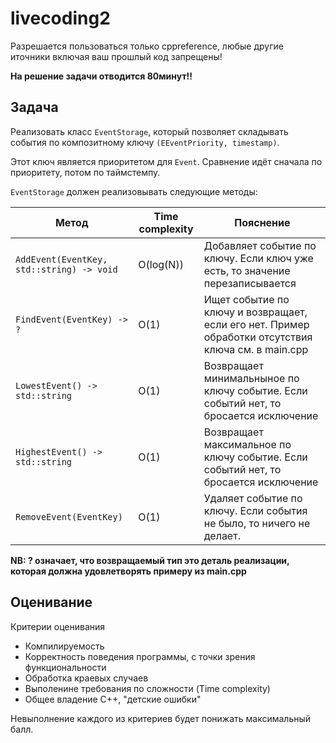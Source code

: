 # livecoding2

Разрешается пользоваться только cppreference, любые другие иточники включая ваш прошлый код запрещены!

**На решение задачи отводится 80минут!!**

## Задача

Реализовать класс `EventStorage`, который позволяет складывать события по композитному ключу `(EEventPriority, timestamp)`.

Этот ключ является приоритетом для `Event`. Сравнение идёт сначала по приоритету, потом по таймстемпу.

`EventStorage` должен реализовывать следующие методы:

| Метод                                             |  Time complexity  |  Пояснение                                                                                            |
| --------                                          | -------           | ---------                                                                                             |
| `AddEvent(EventKey, std::string) -> void`         |  O(log(N))        | Добавляет событие по ключу. Если ключ уже есть, то значение перезаписывается                          |
| `FindEvent(EventKey) -> ?`                        |  O(1)             | Ищет событие по ключу и возвращает, если его нет. Пример обработки отсутствия ключа см. в main.cpp    |
| `LowestEvent() -> std::string`                    |  O(1)             | Возвращает минимальныное по ключу событие. Если событий нет, то бросается исключение                  |
| `HighestEvent() -> std::string`                   |  O(1)             | Возвращает максимальное по ключу событие. Если событий нет, то бросается исключение                   |
| `RemoveEvent(EventKey)`                           |  O(1)             | Удаляет событие по ключу. Если события не было, то ничего не делает.                                  |

**NB: ? означает, что возвращаемый тип это деталь реализации, которая должна удовлетворять примеру из main.cpp**

## Оценивание

Критерии оценивания
  - Компилируемость
  - Корректность поведения программы, с точки зрения функциональности
  - Обработка краевых случаев
  - Выполенине требования по сложности (Time complexity)
  - Общее владение С++, "детские ошибки"


Невыполнение каждого из критериев будет понижать максимальный балл.
